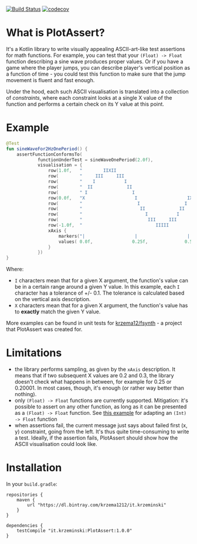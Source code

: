 [![Build Status](https://travis-ci.com/krzema12/PlotAssert.svg?branch=master)](https://travis-ci.com/krzema12/PlotAssert) [![codecov](https://codecov.io/gh/krzema12/PlotAssert/branch/master/graph/badge.svg)](https://codecov.io/gh/krzema12/PlotAssert)

# What is PlotAssert?

It's a Kotlin library to write visually appealing ASCII-art-like test assertions for math functions. For example, you
can test that your `(Float) -> Float` function describing a sine wave produces proper values. Or if you have a game
where the player jumps, you can describe player's vertical position as a function of time - you could test this function
to make sure that the jump movement is fluent and fast enough.

Under the hood, each such ASCII visualisation is translated into a collection of *constraints*, where each constraint
looks at a single X value of the function and performs a certain check on its Y value at this point.

# Example

```kotlin
@Test
fun sineWaveFor2HzOnePeriod() {
    assertFunctionConformsTo(
            functionUnderTest = sineWaveOnePeriod(2.0f),
            visualisation = {
                row(1.0f,   "        IIXII                                                                    ")
                row(        "     III     III                                                                 ")
                row(        "    I           I                                                                ")
                row(        "  II             II                                                              ")
                row(        " I                 I                                                             ")
                row(0.0f,   "X                   I                   IXXXXXXXXXXXXXXXXXXXXXXXXXXXXXXXXXXXXXXXX")
                row(        "                     I                 I                                         ")
                row(        "                      II             II                                          ")
                row(        "                        I           I                                            ")
                row(        "                         III     III                                             ")
                row(-1.0f,  "                            IIIII                                                ")
                xAxis {
                    markers("|                   |                   |                   |                   |")
                    values( 0.0f,               0.25f,              0.5f,               0.75f,              1.0f)
                }
            })
}
```

Where:

* `I` characters mean that for a given X argument, the function's value can be in a certain range around a given Y
  value. In this example, each `I` character has a tolerance of +/- 0.1. The tolerance is calculated based on the
  vertical axis description.
* `X` characters mean that for a given X argument, the function's value has to **exactly** match the given Y value.

More examples can be found in unit tests for [krzema12/fsynth](https://github.com/krzema12/fsynth) - a project that
PlotAssert was created for.

# Limitations

* the library performs sampling, as given by the `xAxis` description. It means that if two subsequent X values are 0.2
  and 0.3, the library doesn't check what happens in between, for example for 0.25 or 0.20001. In most cases, though,
  it's enough (or rather way better than nothing).
* only `(Float) -> Float` functions are currently supported. Mitigation: it's possible to assert on any other function,
  as long as it can be presented as a `(Float) -> Float` function. See [this example](https://github.com/krzema12/fsynth/blob/feb05893b14fba0f7a780dc546d1ad806bb2bfbf/core/src/test/kotlin/it/krzeminski/fsynth/RenderingTest.kt#L23)
  for adapting an `(Int) -> Float` function
* when assertions fail, the current message just says about failed first (x, y) constraint, going from the left. It's
  thus quite time-consuming to write a test. Ideally, if the assertion fails, PlotAssert should show how the ASCII
  visualisation could look like.

# Installation

In your `build.gradle`:

```
repositories {
    maven {
        url "https://dl.bintray.com/krzema1212/it.krzeminski"
    }
}

dependencies {
    testCompile "it.krzeminski:PlotAssert:1.0.0"
}

```
